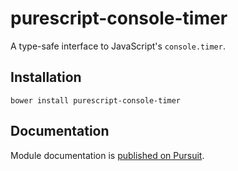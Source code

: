 # purescript-console-timer

A type-safe interface to JavaScript's `console.timer`.

## Installation

```
bower install purescript-console-timer
```

## Documentation

Module documentation is [published on Pursuit](http://pursuit.purescript.org/packages/purescript-console-timer/).
